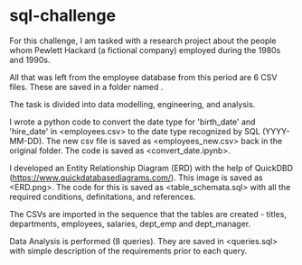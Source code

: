 # sql-challenge

For this challenge, I am tasked with a research project about the people whom Pewlett Hackard (a fictional company) employed during the 1980s and 1990s. 

All that was left from the employee database from this period are 6 CSV files. These are saved in a folder named <EmployeeSQL>.

The task is divided into data modelling, engineering, and analysis. 

I wrote a python code to convert the date type for 'birth_date' and 'hire_date' in <employees.csv> to the date type recognized by SQL (YYYY-MM-DD). The new csv file is saved as <employees_new.csv> back in the original folder. The code is saved as <convert_date.ipynb>. 

I developed an Entity Relationship Diagram (ERD) with the help of QuickDBD (https://www.quickdatabasediagrams.com/). This image is saved as <ERD.png>. The code for this is saved as <table_schemata.sql> with all the required conditions, definitations, and references. 

The CSVs are imported in the sequence that the tables are created - titles, departments, employees, salaries, dept_emp and dept_manager. 

Data Analysis is performed (8 queries). They are saved in <queries.sql> with simple description of the requirements prior to each query. 



